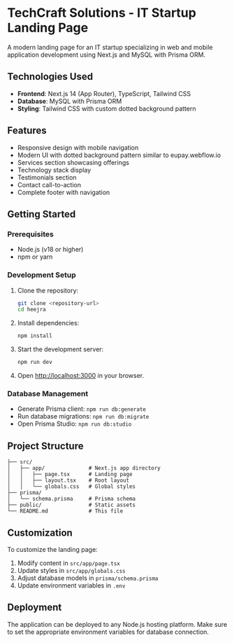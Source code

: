 # TechCraft Solutions - IT Startup Landing Page

A modern landing page for an IT startup specializing in web and mobile application development using Next.js and MySQL with Prisma ORM.

## Technologies Used

- **Frontend**: Next.js 14 (App Router), TypeScript, Tailwind CSS
- **Database**: MySQL with Prisma ORM
- **Styling**: Tailwind CSS with custom dotted background pattern

## Features

- Responsive design with mobile navigation
- Modern UI with dotted background pattern similar to eupay.webflow.io
- Services section showcasing offerings
- Technology stack display
- Testimonials section
- Contact call-to-action
- Complete footer with navigation

## Getting Started

### Prerequisites

- Node.js (v18 or higher)
- npm or yarn

### Development Setup

1. Clone the repository:
   ```bash
   git clone <repository-url>
   cd heejra
   ```

2. Install dependencies:
   ```bash
   npm install
   ```

3. Start the development server:
   ```bash
   npm run dev
   ```

4. Open [http://localhost:3000](http://localhost:3000) in your browser.

### Database Management

- Generate Prisma client: `npm run db:generate`
- Run database migrations: `npm run db:migrate`
- Open Prisma Studio: `npm run db:studio`

## Project Structure

```
├── src/
│   ├── app/              # Next.js app directory
│   │   ├── page.tsx      # Landing page
│   │   ├── layout.tsx    # Root layout
│   │   └── globals.css   # Global styles
├── prisma/
│   └── schema.prisma     # Prisma schema
├── public/               # Static assets
└── README.md             # This file
```

## Customization

To customize the landing page:

1. Modify content in `src/app/page.tsx`
2. Update styles in `src/app/globals.css`
3. Adjust database models in `prisma/schema.prisma`
4. Update environment variables in `.env`

## Deployment

The application can be deployed to any Node.js hosting platform. Make sure to set the appropriate environment variables for database connection.